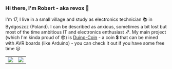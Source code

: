### Hi there, I'm Robert - aka revox 👋 
I'm 17, I live in a small village and study as electronics technician :books: in Bydgoszcz (Poland).
I can be described as anxious, sometimes a bit lost but most of the time ambitious IT and electronics enthusiast ♐.
My main project (which I'm kinda proud of 😎) is [Duino-Coin](https://duinocoin.com) - a coin 💲 that can be mined with AVR boards (like Arduino) - you can check it out if you have some free time :smiley:

<table>
  <tr>
    <td>
      <img align="center" src="https://github-readme-stats.vercel.app/api/top-langs/?username=revoxhere&theme=radical" />
    </td>
    <td>
      <img align="center" src="https://github-readme-stats.vercel.app/api?username=revoxhere&show_icons=true&theme=radical" />
    </td>
  </tr>
</table>
